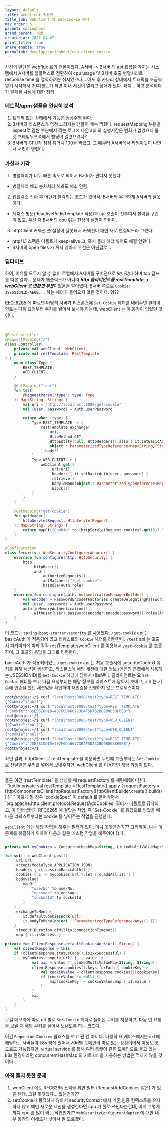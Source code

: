```yaml
---
layout: default
title: webClient 적용기
title_sub: webClient 와 Set-Cookie 헤더
nav_order: 6
parent: springboot
grand_parent: 개발 
created_at: 2022.04.07
print_title: true
share_enable: true
permalink: develop/springboot/web-client-cookie
---
```


사건의 발단은 webflux 로의 전환이었다. A서버 -> B서버 의 api 흐름을 가지는 시스템에서 A서버를 웹플럭스로 전환하여 cpu usage 및 B서버 호출 병렬처리로 response time 을 절약하려는 취지였으나... 배포 후 카나리 상태에서 트래픽을 조금씩 넣기 시작해서 20퍼센트가 되면 이내 서킷이 열리고 장애가 났다. 왜지... 하고 분석하다가 알게된 사실에 대한 정리

### 메트릭/apm 샘플을 열심히 분석
1. 트래픽 없는 상태에서 기능은 정상수행 된다.
2. B서버의 리스폰스가 엄청 느려지는 샘플이 계속 찍혔다. requestMapping 부분을 aspect로 감싼 부분에서 찍는 로그에 나온 api 의 실행시간은 변화가 없었으니 톰캣 프레임워크쪽에서 펜딩이 걸렸으려나?
3. B서버의 CPU가 점점 튀더니 100을 찍었고, 그 때부터 A서버에서 타임아웃이 나면서 서킷이 열렸다.

### 가설과 기각
1. 병렬처리가 너무 빠른 속도로 되어서 B서버가 견디지 못했다.
  - 병렬처리 빼고 순차처리 해봐도 해소 안됨
2. 웹플럭스 전환 후 어딘가 블락되는 코드가 있어서, B서버와 무관하게 A서버의 잘못이다.
  - 레디스 방문(ReactiveRedisTemplate 적용)과 api 호출이 전부여서 블락될 구간이 없고, 우선 저 B서버의 cpu 튀는 현상이 설명이 안된다.
3. httpClient 커넥션 풀 설정이 잘못돼서 커넥션이 매번 새로 연결되느라 그랬다.
  - http/1.1 스펙은 디폴트가 keep-alive 고, 혹시 몰라 헤더 넣어도 해결 안됐다.
  - B서버의 open files 가 튀지 않아서 우선은 아닌걸로...

### 딥다이브 
하여, 이유를 도무지 알 수 없어 로컬에서 A서버를 구버전으로 왔다갔다 하며 tcp 덤프를 떠본 결과... 문제가 웹플럭스가 아니라  ***http 클라이언트를 restTemplate -> webClient 로 변환한 부분***이었음을 알아냈다. B서버 쪽으로 `Cookie: JSESSIONID=AE0B...` 하는 헤더가 들어오지 않은 것이다. 엥??

[RFC-6265](https://datatracker.ietf.org/doc/html/rfc6265) 에 따르면 마땅히 서버가 리스폰스에 `Set-Cookie` 헤더를 내려주면 클라이언트는 다음 요청부터 쿠키를 넣어서 보내야 하는데, webClient 는 이 동작이 없었던 것이다.

<br/>

```kotlin
@RestController
@RequestMapping("/")
class Controller(
    private val webClient: WebClient,
    private val restTemplate: RestTemplate,
) {
    enum class Type {
        REST_TEMPLATE,
        WEB_CLIENT
    }

    @GetMapping("test")
    fun test(
        @RequestParam("type") type: Type
    ): Map<String, String> {
        val uri = "http://localhost:8080/get-cookie"
        val (user, password) = Auth.userPassword

        return when (type) {
            Type.REST_TEMPLATE -> {
                restTemplate.exchange(
                    uri,
                    HttpMethod.GET,
                    HttpEntity(null, HttpHeaders().also { it.setBasicAuth(user, password) }),
                    object : ParameterizedTypeReference<Map<String, String>>() {}
                ).body!!
            }
            Type.WEB_CLIENT -> {
                webClient.get()
                    .uri(uri)
                    .headers { it.setBasicAuth(user, password) }
                    .retrieve()
                    .bodyToMono(object : ParameterizedTypeReference<Map<String, String>>() {})
                    .block()!!
            }
        }
    }

    @GetMapping("get-cookie")
    fun getHeader(
        httpServletRequest: HttpServletRequest,
    ): Map<String, String> {
        return mapOf("Cookie" to (httpServletRequest.cookies?.get(0)?.let { "${it.name}=${it.value}" } ?: "null"))
    }
}

@Configuration
class Security : WebSecurityConfigurerAdapter() {
    override fun configure(http: HttpSecurity) {
        http
            .httpBasic()
            .and()
                .authorizeRequests()
                .antMatchers("/get-cookie")
                .hasRole(Auth.role)
    }
    override fun configure(auth: AuthenticationManagerBuilder) {
        val encoder = PasswordEncoderFactories.createDelegatingPasswordEncoder()
        val (user, password) = Auth.userPassword
        auth.inMemoryAuthentication()
            .withUser(user).password(encoder.encode(password)).roles(Auth.role)
    }
}
````

이 코드는 `spring-boot-starter-security` 를 사용했다. `/get-cookie` api 는 basicAuth 가 적용되어 있고 리퀘스트의 `Cookie` 헤더를 리턴한다. `/test` api 는 호출시 파라미터에 따라 각각 restTemplate/webClient 를 이용해서 `/get-cookie` 를 호출하며, 그 호출의 응답을 그대로 리턴한다. 

basicAuth 가 적용되어있는 `/get-cookie` api 는 처음 호출시에 securityContext 유지를 위해 세션을 생성하고, 리스폰스에 해당 세션에 대한 정보 (엔진인 톰캣에서 사용하는 JSESSIONID)를 `Set-Cookie` 헤더에 담아서 내보낸다. 클라이언트는 요 `Set-Cookie` 헤더를 보고 다음 요청부터는 해당 정보를 리퀘스트에 담아서 보내고, 서버는 기존에 인증을 했던 세션임을 확인하여 재인증을 진행하지 않는 프로세스이다.


```sh
root@whojes:~/$ curl "localhost:8080/test?type=REST_TEMPLATE"
{"Cookie":"null"}
root@whojes:~/$ curl "localhost:8080/test?type=REST_TEMPLATE"
{"Cookie":"JSESSIONID=407F0D466773B4F5DA32BD0B863BF0EB"}
root@whojes:~/$
root@whojes:~/$ curl "localhost:8080/test?type=WEB_CLIENT"
{"Cookie":"null"}
root@whojes:~/$ curl "localhost:8080/test?type=WEB_CLIENT"
{"Cookie":"null"}
root@whojes:~/$ curl "localhost:8080/test?type=REST_TEMPLATE"
{"Cookie":"JSESSIONID=407F0D466773B4F5DA32BD0B863BF0EB"}
root@whojes:~/$ 
```

확인 결과, httpClient 로 restTemplate 을 이용하면 두번째 호출부터는 `Set-Cookie` 로 전달받은 쿠키를 넣어서 보내주지만, webClient 를 이용하면 해당 과정이 없다. 

<hr/>
물론 이건 `restTemplate` 을 생성할 때 requestFactory 를 세팅해줘야 한다. 
```kotlin
private val restTemplate = RestTemplate().apply {
    requestFactory = HttpComponentsClientHttpRequestFactory(HttpClientBuilder.create().build())
}
```
이렇게 될 경우 `cookieSpec` 이 default 로 들어가면서 `org.apache.http.client.protocol.RequestAddCookies` 필터가 디폴트로 장착되고, 이 인터셉터가 RFC6265 에 걸맞는 작업, 즉 `Set-Cookie` 를 응답으로 받았을 때 다음 리퀘스트부터는 cookie 를 넣어주는 작업을 진행한다.

`webClient` 에는 해당 작업을 해주는 필터가 없다. 아니 못찾은건가??
그리하여, 나는 이 문제를 해결하기 위하여 다음과 같은 커스텀 작업을 해주어야 했다.
```kotlin

private val myCookies = ConcurrentHashMap<String, LinkedMultiValueMap<String, String>>()

fun set() = webClient.post()
    .uri(url)
    .accept(MediaType.APPLICATION_JSON)
    .headers { it.sessionBasicAuth() }
    .cookies { c -> myCookies[url]?.let { c.addAll(it) } }
    .bodyValue(
        mapOf(
            "userNo" to userNo,
            "message" to message,
            "socketId" to socketId
        )
    )
    .exchangeToMono {
        it.defaultCookiesWork(url)
        it.bodyToMono(object : ParameterizedTypeReference<Any>() {})
    }
    .timeout(Duration.ofMillis(connectionTimeout))
    .map { it.isSuccess }

private fun ClientResponse.defaultCookiesWork(url: String) {
    val clientResponse = this
    if (clientResponse.statusCode().is2xxSuccessful) {
        myCookies.compute(url) { _, value ->
            val map = value ?: LinkedMultiValueMap<String, String>()
            clientResponse.cookies().keys.forEach { cookieKey ->
                val cookieValue = clientResponse.cookies()[cookieKey]
                if (cookieValue != null) {
                    map[cookieKey] = cookieValue.map { it.value }
                }
            }
            map
        }
    }
}

```

로컬 메모리에 따로 url 별로 `Set-Cookie` 헤더로 들어온 쿠키를 저장하고, 다음 번 요청을 보낼 때 해당 쿠키를 실어서 보내도록 하는 코드다.

이건 `RequestAddCookies` 클래스를 보고 짠 건 아니다. 다행히 요 케이스에서는 `url`에 해당하는 서버들이 k8s 밖에 있어서 서버별 도메인이 따로 있는 상황이어서 이정도 코드로도 가능했지만, virtual service 를 통해 여러 톰캣이 같은 도메인으로 돌고 있는 k8s 환경이라면 concurrentHashMap 의 키로 url 을 사용하는 방법은 먹히지 않을 것이다.

### 아직 풀지 못한 문제
1. webClient 에도 RFC6265 스펙을 위한 필터 (RequestAddCookies 같은) 가 있을 텐데, 그걸 못찾겠다... 없는건가??
2. setCookie가 동작하지 않아서 securityContext 에서 기존 인증 컨텍스트를 유지하지 않고 매번 새로운 세션을 생성한다면 cpu 가 풀로 쓰인다는건데, 이게 그렇게까지 cpu 를 많이 먹는 작업인가?? `WebSecurityConfigurerAdapter` 에 대한 내부 동작의 이해도가 낮아서 잘 모르겠다.
